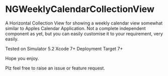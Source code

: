 # NGWeeklyCalendarCollectionView
A Horizontal Collection View for showing a weekly calendar view somewhat similar to Apples Calendar Application.
Not a complete independent component as yet, but you can easily customise it to your requirement, very easily.

Tested on Simulator 5.2 
Xcode 7+
Deployment Target 7+

Hope you enjoy.

Plz feel free to raise an issue or feature request.


